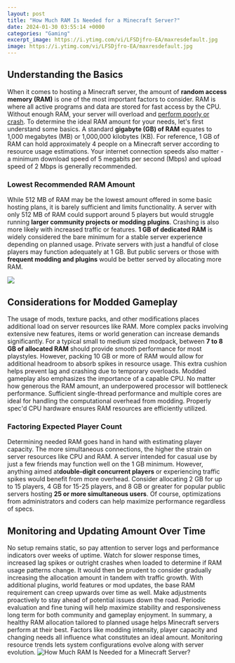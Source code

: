 ```yaml
---
layout: post
title: "How Much RAM Is Needed for a Minecraft Server?"
date: 2024-01-30 03:55:14 +0000
categories: "Gaming"
excerpt_image: https://i.ytimg.com/vi/LFSDjfro-EA/maxresdefault.jpg
image: https://i.ytimg.com/vi/LFSDjfro-EA/maxresdefault.jpg
---
```


## Understanding the Basics
When it comes to hosting a Minecraft server, the amount of **random access memory (RAM)** is one of the most important factors to consider. RAM is where all active programs and data are stored for fast access by the CPU. Without enough RAM, your server will overload and [perform poorly or crash](https://store.fi.io.vn/collection/ader). To determine the ideal RAM amount for your needs, let's first understand some basics.
A standard **gigabyte (GB) of RAM** equates to 1,000 megabytes (MB) or 1,000,000 kilobytes (KB). For reference, 1 GB of RAM can hold approximately 4 people on a Minecraft server according to resource usage estimations. Your internet connection speeds also matter - a minimum download speed of 5 megabits per second (Mbps) and upload speed of 2 Mbps is generally recommended.
### Lowest Recommended RAM Amount
While 512 MB of RAM may be the lowest amount offered in some basic hosting plans, it is barely sufficient and limits functionality. A server with only 512 MB of RAM could support around 5 players but would struggle running **larger community projects or modding plugins**. Crashing is also more likely with increased traffic or features. 
**1 GB of dedicated RAM** is widely considered the bare minimum for a stable server experience depending on planned usage. Private servers with just a handful of close players may function adequately at 1 GB. But public servers or those with **frequent modding and plugins** would be better served by allocating more RAM.

![](https://monovm.com/uploads/tinymce/Suno/2020/11/23/5fbbde586386e-RAM-for-minecraft-server.png)
## Considerations for Modded Gameplay
The usage of mods, texture packs, and other modifications places additional load on server resources like RAM. More complex packs involving extensive new features, items or world generation can increase demands significantly.
For a typical small to medium sized modpack, between **7 to 8 GB of allocated RAM** should provide smooth performance for most playstyles. However, packing 10 GB or more of RAM would allow for additional headroom to absorb spikes in resource usage. This extra cushion helps prevent lag and crashing due to temporary overloads.
Modded gameplay also emphasizes the importance of a capable CPU. No matter how generous the RAM amount, an underpowered processor will bottleneck performance. Sufficient single-thread performance and multiple cores are ideal for handling the computational overhead from modding. Properly spec'd CPU hardware ensures RAM resources are efficiently utilized.
### Factoring Expected Player Count
Determining needed RAM goes hand in hand with estimating player capacity. The more simultaneous connections, the higher the strain on server resources like CPU and RAM. A server intended for casual use by just a few friends may function well on the 1 GB minimum. 
However, anything aimed at**double-digit concurrent players** or experiencing traffic spikes would benefit from more overhead. Consider allocating 2 GB for up to 15 players, 4 GB for 15-25 players, and 8 GB or greater for popular public servers hosting **25 or more simultaneous users**. Of course, optimizations from administrators and coders can help maximize performance regardless of specs.
## Monitoring and Updating Amount Over Time
No setup remains static, so pay attention to server logs and performance indicators over weeks of uptime. Watch for slower response times, increased lag spikes or outright crashes when loaded to determine if RAM usage patterns change. It would then be prudent to consider gradually increasing the allocation amount in tandem with traffic growth.
With additional plugins, world features or mod updates, the base RAM requirement can creep upwards over time as well. Make adjustments proactively to stay ahead of potential issues down the road. Periodic evaluation and fine tuning will help maximize stability and responsiveness long term for both community and gameplay enjoyment.
In summary, a healthy RAM allocation tailored to planned usage helps Minecraft servers perform at their best. Factors like modding intensity, player capacity and changing needs all influence what constitutes an ideal amount. Monitoring resource trends lets system configurations evolve along with server evolution.
![How Much RAM Is Needed for a Minecraft Server?](https://i.ytimg.com/vi/LFSDjfro-EA/maxresdefault.jpg)